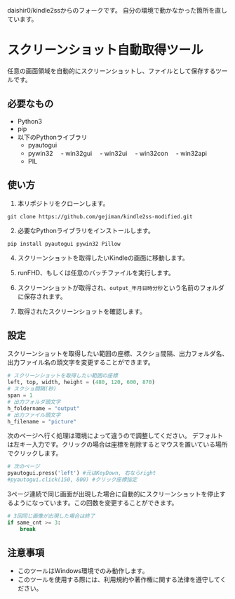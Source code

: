 daishir0/kindle2ssからのフォークです。
自分の環境で動かなかった箇所を直しています。

# スクリーンショット自動取得ツール

任意の画面領域を自動的にスクリーンショットし、ファイルとして保存するツールです。

## 必要なもの

- Python3
- pip
- 以下のPythonライブラリ
  - pyautogui
  - pywin32
  　- win32gui
  　- win32ui
  　- win32con
  　- win32api
  - PIL

## 使い方

1. 本リポジトリをクローンします。

```
git clone https://github.com/gejiman/kindle2ss-modified.git
```

2. 必要なPythonライブラリをインストールします。

```
pip install pyautogui pywin32 Pillow
```

4. スクリーンショットを取得したいKindleの画面に移動します。

5. runFHD、もしくは任意のバッチファイルを実行します。

6. スクリーンショットが取得され、`output_年月日時分秒`という名前のフォルダに保存されます。

7. 取得されたスクリーンショットを確認します。

## 設定

スクリーンショットを取得したい範囲の座標、スクショ間隔、出力フォルダ名、出力ファイル名の頭文字を変更することができます。

```python
# スクリーンショットを取得したい範囲の座標
left, top, width, height = (480, 120, 600, 870)
# スクショ間隔(秒)
span = 1
# 出力フォルダ頭文字
h_foldername = "output"
# 出力ファイル頭文字
h_filename = "picture"
```

次のページへ行く処理は環境によって違うので調整してください。
デフォルトは左キー入力です。クリックの場合は座標を削除するとマウスを置いている場所でクリックします。
```python
# 次のページ
pyautogui.press('left') #元はKeyDown, 右ならright
#pyautogui.click(150, 800) #クリック座標指定
```

3ページ連続で同じ画面が出現した場合に自動的にスクリーンショットを停止するようになっています。この回数を変更することができます。

```python
# 3回同じ画像が出現した場合は終了
if same_cnt >= 3:
    break
```

## 注意事項

- このツールはWindows環境でのみ動作します。
- このツールを使用する際には、利用規約や著作権に関する法律を遵守してください。
